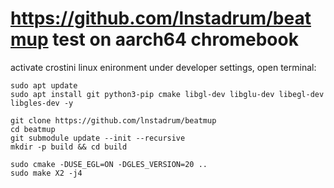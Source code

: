 # https://github.com/lnstadrum/beatmup test on aarch64 chromebook 
activate crostini linux enironment under developer settings, open terminal:

```
sudo apt update
sudo apt install git python3-pip cmake libgl-dev libglu-dev libegl-dev libgles-dev -y
```

```
git clone https://github.com/lnstadrum/beatmup
cd beatmup
git submodule update --init --recursive
mkdir -p build && cd build
```

```
sudo cmake -DUSE_EGL=ON -DGLES_VERSION=20 ..
sudo make X2 -j4
```
